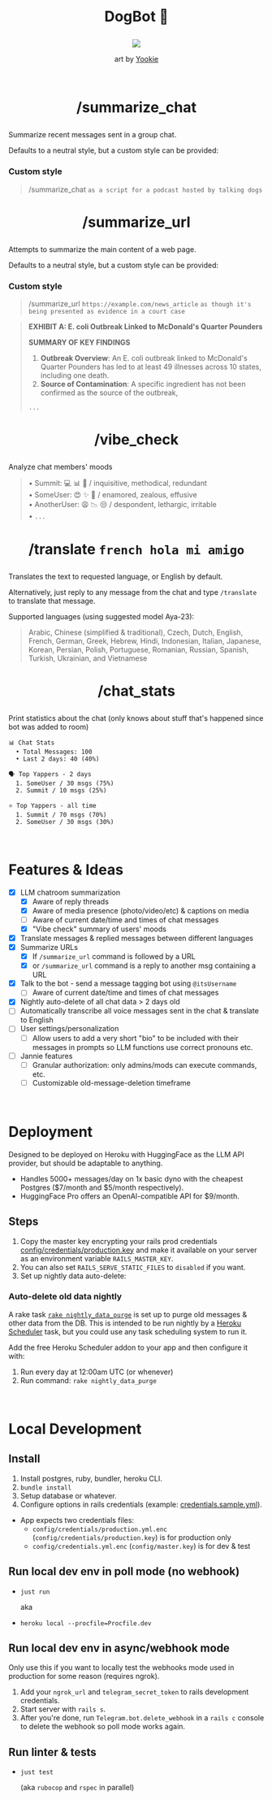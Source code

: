 # <p align="center">DogBot 🐶</p>

<p align="center"><img src="README-image.png" /></p>
<p align="center">art by <a href="https://www.furaffinity.net/user/yookie/">Yookie</a></p>

<br />

# <p align="center">/summarize_chat</p>
Summarize recent messages sent in a group chat.

Defaults to a neutral style, but a custom style can be provided:

### Custom style
> /summarize_chat `as a script for a podcast hosted by talking dogs`

# <p align="center">/summarize_url</p>
Attempts to summarize the main content of a web page.

Defaults to a neutral style, but a custom style can be provided:

### Custom style
> /summarize_url `https://example.com/news_article` `as though it's being presented as evidence in a court case`

>**EXHIBIT A: E. coli Outbreak Linked to McDonald's Quarter Pounders**
>
>**SUMMARY OF KEY FINDINGS**
>
>1. **Outbreak Overview**: An E. coli outbreak linked to McDonald's Quarter Pounders has led to at least 49 illnesses across 10 states, including one death.
>2. **Source of Contamination**: A specific ingredient has not been confirmed as the source of the outbreak,
>
> `...`

# <p align="center">/vibe_check</p>
Analyze chat members' moods

> • Summit: 💻 📊 🤖 / inquisitive, methodical, redundant\
> • SomeUser: 😍 ✨ 💖 / enamored, zealous, effusive\
> • AnotherUser: 😩 📉 😒 / despondent, lethargic, irritable\
> • `...`

# <p align="center">/translate `french hola mi amigo`</p>
Translates the text to requested language, or English by default.

Alternatively, just reply to any message from the chat and type `/translate` to translate that message.

Supported languages (using suggested model Aya-23):

> Arabic, Chinese (simplified & traditional), Czech, Dutch, English, French, German, Greek, Hebrew, Hindi, Indonesian, Italian, Japanese, Korean, Persian, Polish, Portuguese, Romanian, Russian, Spanish, Turkish, Ukrainian, and Vietnamese

# <p align="center">/chat_stats</p>
Print statistics about the chat (only knows about stuff that's happened since bot was added to room)

```
📊 Chat Stats
  • Total Messages: 100
  • Last 2 days: 40 (40%)

🗣 Top Yappers - 2 days
  1. SomeUser / 30 msgs (75%)
  2. Summit / 10 msgs (25%)

⭐ Top Yappers - all time
  1. Summit / 70 msgs (70%)
  2. SomeUser / 30 msgs (30%)
```
<br />

# Features & Ideas
- [x] LLM chatroom summarization
  - [x] Aware of reply threads
  - [x] Aware of media presence (photo/video/etc) & captions on media
  - [ ] Aware of current date/time and times of chat messages
  - [x] "Vibe check" summary of users' moods
- [x] Translate messages & replied messages between different languages
- [x] Summarize URLs
  - [x] If `/summarize_url` command is followed by a URL
  - [x] or `/summarize_url` command is a reply to another msg containing a URL
- [x] Talk to the bot - send a message tagging bot using `@itsUsername`
  - [ ] Aware of current date/time and times of chat messages
- [x] Nightly auto-delete of all chat data > 2 days old
- [ ] Automatically transcribe all voice messages sent in the chat & translate to English
- [ ] User settings/personalization
  - [ ] Allow users to add a very short "bio" to be included with their messages in prompts
        so LLM functions use correct pronouns etc.
- [ ] Jannie features
  - [ ] Granular authorization: only admins/mods can execute commands, etc.
  - [ ] Customizable old-message-deletion timeframe

<br />

# Deployment
Designed to be deployed on Heroku with HuggingFace as the LLM API provider, but should be adaptable to anything.

* Handles 5000+ messages/day on 1x basic dyno with the cheapest Postgres ($7/month and $5/month respectively).
* HuggingFace Pro offers an OpenAI-compatible API for $9/month.

## Steps
1. Copy the master key encrypting your rails prod credentials [config/credentials/production.key](config/credentials/production.key) and make it available on your server as an environment variable `RAILS_MASTER_KEY`.
2. You can also set `RAILS_SERVE_STATIC_FILES` to `disabled` if you want.
3. Set up nightly data auto-delete:

### Auto-delete old data nightly
A rake task [`rake nightly_data_purge`](lib/tasks/nightly_data_purge.rake) is set up to purge old messages & other data from the DB. This is intended to be run nightly by a [Heroku Scheduler](https://devcenter.heroku.com/articles/scheduler) task, but you could use any task scheduling system to run it.

Add the free Heroku Scheduler addon to your app and then configure it with:
1. Run every day at 12:00am UTC (or whenever)
2. Run command: `rake nightly_data_purge`

<br />

# Local Development
## Install
1. Install postgres, ruby, bundler, heroku CLI.
2. `bundle install`
3. Setup database or whatever.
4. Configure options in rails credentials (example: [credentials.sample.yml](./config/credentials.sample.yml)).
  - App expects two credentials files:
    - `config/credentials/production.yml.enc` (`config/credentials/production.key`) is for production only
    - `config/credentials.yml.enc` (`config/master.key`) is for dev & test

## Run local dev env in poll mode (no webhook)
* `just run`

  aka

* `heroku local --procfile=Procfile.dev`

## Run local dev env in async/webhook mode
Only use this if you want to locally test the webhooks mode used in production for some reason (requires ngrok).

1. Add your `ngrok_url` and `telegram_secret_token` to rails development credentials.
2. Start server with `rails s`.
3. After you're done, run `Telegram.bot.delete_webhook` in a `rails c` console to delete the webhook so poll mode works again.

## Run linter & tests
* `just test`

  (aka `rubocop` and `rspec` in parallel)
